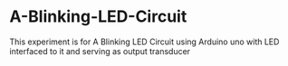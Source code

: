 # A-Blinking-LED-Circuit
This experiment is for A Blinking LED Circuit using Arduino uno with LED interfaced to it and serving as output transducer
